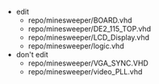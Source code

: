 - edit
  - repo/minesweeper/BOARD.vhd
  - repo/minesweeper/DE2_115_TOP.vhd
  - repo/minesweeper/LCD_Display.vhd
  - repo/minesweeper/logic.vhd
- don't edit
  - repo/minesweeper/VGA_SYNC.VHD
  - repo/minesweeper/video_PLL.vhd
